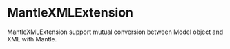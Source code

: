 # MantleXMLExtension
MantleXMLExtension support mutual conversion between Model object and XML with Mantle.
